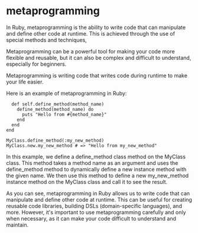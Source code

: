 # metaprogramming

In Ruby, metaprogramming is the ability to write code that can manipulate and define other code at runtime. This is achieved through the use of special methods and techniques, 

Metaprogramming can be a powerful tool for making your code more flexible and reusable, but it can also be complex and difficult to understand, especially for beginners.

Metaprogramming is writing code that writes code during runtime to make your life easier.

Here is an example of metaprogramming in Ruby:

``` class MyClass
  def self.define_method(method_name)
    define_method(method_name) do
      puts "Hello from #{method_name}"
    end
  end
end

MyClass.define_method(:my_new_method)
MyClass.new.my_new_method # => "Hello from my_new_method" 

```


In this example, we define a define_method class method on the MyClass class. This method takes a method name as an argument and uses the define_method method to dynamically define a new instance method with the given name. We then use this method to define a new my_new_method instance method on the MyClass class and call it to see the result.

As you can see, metaprogramming in Ruby allows us to write code that can manipulate and define other code at runtime. This can be useful for creating reusable code libraries, building DSLs (domain-specific languages), and more. However, it's important to use metaprogramming carefully and only when necessary, as it can make your code difficult to understand and maintain.
